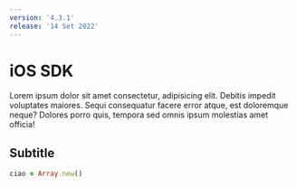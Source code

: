 ```yaml
---
version: '4.3.1'
release: '14 Set 2022'
---
```

# iOS SDK
Lorem ipsum dolor sit amet consectetur, adipisicing elit. Debitis impedit voluptates maiores. Sequi consequatur facere error atque, est doloremque neque? Dolores porro quis, tempora sed omnis ipsum molestias amet officia!
## Subtitle

``` ruby
ciao = Array.new()
```
